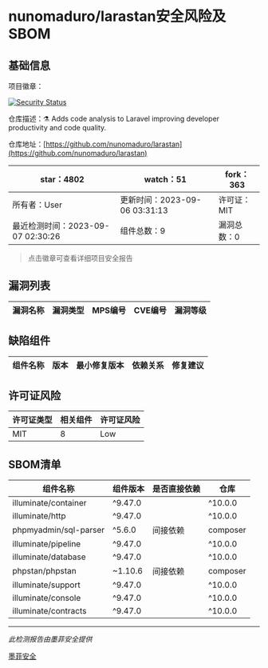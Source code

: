 # nunomaduro/larastan安全风险及SBOM

## 基础信息

项目徽章：

[![Security Status](https://www.murphysec.com/platform3/v31/badge/1699490045080944640.svg)](https://www.murphysec.com/console/report/1692241472739106816/1699490045080944640)

仓库描述：⚗️ Adds code analysis to Laravel improving developer productivity and code quality.

仓库地址：[https://github.com/nunomaduro/larastan](https://github.com/nunomaduro/larastan)

| star：4802 | watch：51 | fork：363 |
| ----------- | -------------- | ------------ |
| 所有者：User | 更新时间：2023-09-06 03:31:13 | 许可证：MIT |
| 最近检测时间：2023-09-07 02:30:26 | 组件总数：9 | 漏洞总数：0 |

> 点击徽章可查看详细项目安全报告



## 漏洞列表

| 漏洞名称 | 漏洞类型 | MPS编号 | CVE编号 | 漏洞等级 |
| ------- | ------ | ------- | ------ | ----- |





## 缺陷组件

| 组件名称 | 版本 | 最小修复版本 | 依赖关系 | 修复建议 |
| -------- | ---- | ------------ | -------- | -------- |





## 许可证风险

| 许可证类型 | 相关组件 | 许可证风险 |
| ---------- | -------- | ---------- |
|MIT|8|Low|




## SBOM清单

| 组件名称 | 组件版本 | 是否直接依赖 | 仓库 |
| -------- | -------- | ------------ | ---- |
|illuminate/container|^9.47.0 || ^10.0.0 || ^11.0.0|间接依赖|composer|
|illuminate/http|^9.47.0 || ^10.0.0 || ^11.0.0|间接依赖|composer|
|phpmyadmin/sql-parser|^5.6.0|间接依赖|composer|
|illuminate/pipeline|^9.47.0 || ^10.0.0 || ^11.0.0|间接依赖|composer|
|illuminate/database|^9.47.0 || ^10.0.0 || ^11.0.0|间接依赖|composer|
|phpstan/phpstan|~1.10.6|间接依赖|composer|
|illuminate/support|^9.47.0 || ^10.0.0 || ^11.0.0|间接依赖|composer|
|illuminate/console|^9.47.0 || ^10.0.0 || ^11.0.0|间接依赖|composer|
|illuminate/contracts|^9.47.0 || ^10.0.0 || ^11.0.0|间接依赖|composer|


------

*此检测报告由墨菲安全提供*

[墨菲安全](www.murphysec.com)
